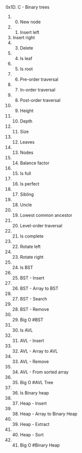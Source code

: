 0x1D. C - Binary trees

1. 0. New node
2. 1. Insert left
3. Insert right
4. 3. Delete
5. 4. Is leaf
6. 5. Is root
7. 6. Pre-order traversal
8. 7. In-order traversal
9. 8. Post-order traversal
10. 9. Height
11. 10. Depth
12. 11. Size
13. 12. Leaves
14. 13. Nodes
15. 14. Balance factor
16. 15. Is full
17. 16. Is perfect
18. 17. Sibling
19. 18. Uncle
20. 19. Lowest common ancestor
21. 20. Level-order traversal
22. 21. Is complete
23. 22. Rotate left
24. 23. Rotate right
25. 24. Is BST
26. 25. BST - Insert
27. 26. BST - Array to BST
28. 27. BST - Search
29. 28. BST - Remove
30. 29. Big O #BST
31. 30. Is AVL
32. 31. AVL - Insert
33. 32. AVL - Array to AVL
34. 33. AVL - Remove
35. 34. AVL - From sorted array
36. 35. Big O #AVL Tree
37. 36. Is Binary heap
38. 37. Heap - Insert
39. 38. Heap - Array to Binary Heap
40. 39. Heap - Extract
41. 40. Heap - Sort
42. 41. Big O #Binary Heap
